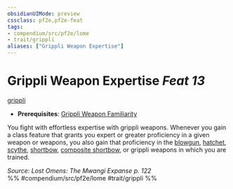 ```yaml
---
obsidianUIMode: preview
cssclass: pf2e,pf2e-feat
tags:
- compendium/src/pf2e/lome
- trait/grippli
aliases: ["Grippli Weapon Expertise"]
---
```

# Grippli Weapon Expertise  *Feat 13*  
[grippli](../../rules/traits/grippli-b2.md)  

- **Prerequisites**: [Grippli Weapon Familiarity](grippli-weapon-familiarity-lome.md)

You fight with effortless expertise with grippli weapons. Whenever you gain a class feature that grants you expert or greater proficiency in a given weapon or weapons, you also gain that proficiency in the [blowgun](../equipment/items/blowgun.md), [hatchet](../equipment/items/hatchet.md), [scythe](../equipment/items/scythe.md), [shortbow](../equipment/items/shortbow.md), [composite shortbow](../equipment/items/composite-shortbow.md), or grippli weapons in which you are trained.

*Source: Lost Omens: The Mwangi Expanse p. 122*  
%% #compendium/src/pf2e/lome #trait/grippli %%